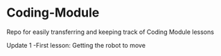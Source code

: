 # Coding-Module
Repo for easily transferring and keeping track of Coding Module lessons

Update 1
-First lesson: Getting the robot to move
